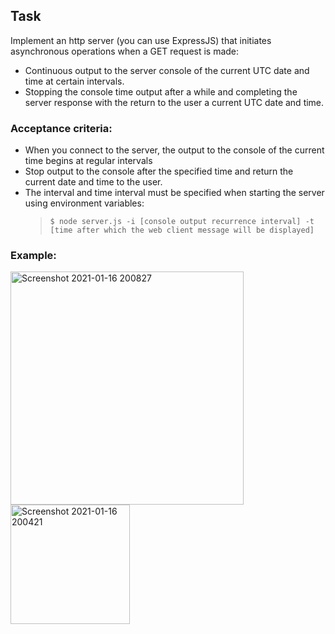 ## Task

Implement an http server (you can use ExpressJS) that initiates asynchronous operations when a GET request is made:

- Continuous output to the server console of the current UTC date and time at certain intervals.
- Stopping the console time output after a while and completing the server response with the return to the user a current UTC date and time.

### Acceptance criteria:

- When you connect to the server, the output to the console of the current time begins at regular intervals
- Stop output to the console after the specified time and return the current date and time to the user.
- The interval and time interval must be specified when starting the server using environment variables:
  > `$ node server.js -i [console output recurrence interval] -t [time after which the web client message will be displayed]`

### Example:

<img width="373" alt="Screenshot 2021-01-16 200827" src="https://user-images.githubusercontent.com/71768856/104819713-f9a94e00-5837-11eb-96b0-acafcd1741b1.png">
<img width="191" alt="Screenshot 2021-01-16 200421" src="https://user-images.githubusercontent.com/71768856/104819743-3d03bc80-5838-11eb-8bff-39c9232bf692.png">
